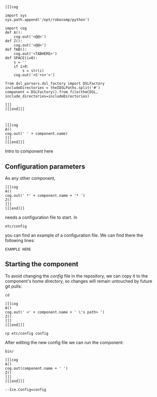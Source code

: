 ```
[[[cog

import sys
sys.path.append('/opt/robocomp/python')

import cog
def A():
	cog.out('<@@<')
def Z():
	cog.out('>@@>')
def TAB():
	cog.out('<TABHERE>')
def SPACE(i=0):
	s = ''
	if i>0:
		s = str(i)
	cog.out('<S'+s+'>')

from dsl_parsers.dsl_factory import DSLFactory
includeDirectories = theIDSLPaths.split('#')
component = DSLFactory().from_file(theCDSL, include_directories=includeDirectories)

]]]
[[[end]]]
```
#
```
[[[cog
A()
cog.out(' ' + component.name)
]]]
[[[end]]]
```
Intro to component here


## Configuration parameters
As any other component,
```
[[[cog
A()
cog.out(' *' + component.name + '* ')
Z()
]]]
[[[end]]]
```
needs a configuration file to start. In

    etc/config

you can find an example of a configuration file. We can find there the following lines:

    EXAMPLE HERE


## Starting the component
To avoid changing the *config* file in the repository, we can copy it to the component's home directory, so changes will remain untouched by future git pulls:

    cd

```
[[[cog
A()
cog.out(' <' + component.name + ' \'s path> ')
Z()
]]]
[[[end]]]
```

    cp etc/config config

After editing the new config file we can run the component:

    bin/

```
[[[cog
A()
cog.out(component.name + ' ')
Z()
]]]
[[[end]]]
```

    --Ice.Config=config
